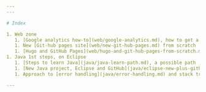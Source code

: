 ```yaml
---
---

# Index

1. Web zone
   1. [Google analytics how-to](web/google-analytics.md), how to get a new ID
   1. New [Git-hub pages site](web/new-git-hub-pages.md) from scratch
   1. [Hugo and GitHub Pages](web/hugo-and-git-hub-pages-from-scratch.md) from scratch
1. Java 1st steps, on Eclipse
   1. [Steps to learn Java](java/java-learn-path.md), a possible path
   1. [New Java project, Eclipse and GitHub](java/eclipse-new-plus-github.md)
   1. Approach to [error handling](java/error-handling.md) and stack trace

---
```


